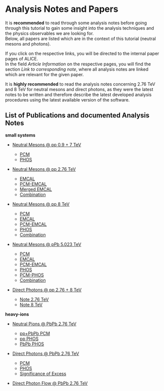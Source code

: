 # Analysis Notes and Papers

It is **recommended** to read through some analysis notes before going through this tutorial to gain some insight into the analysis techniques and the physics observables we are looking for.  
Below, all papers are listed which are in the context of this tutorial \(neutral mesons and photons\).

If you click on the respective links, you will be directed to the internal paper pages of ALICE.  
In the field _Article Information_ on the respective pages, you will find the section _Link to corresponding note_, where all analysis notes are linked which are relevant for the given paper.

It is **highly recommended** to read the analysis notes concerning 2.76 TeV and 8 TeV for neutral mesons and direct photons, as they were the latest notes to be written and therefore describe the latest developed analysis procedures using the latest available version of the software.

## List of Publications and documented Analysis Notes

**small systems**

* [Neutral Mesons @ pp 0.9 + 7 TeV](https://aliceinfo.cern.ch/ArtSubmission/node/147)
  * [PCM](https://aliceinfo.cern.ch/Notes/node/50)
  * [PHOS](https://aliceinfo.cern.ch/Notes/node/173)

* [Neutral Mesons @ pp 2.76 TeV](https://aliceinfo.cern.ch/ArtSubmission/node/1590)
  * [EMCAL](https://aliceinfo.cern.ch/Notes/node/468)
  * [PCM-EMCAL](https://aliceinfo.cern.ch/Notes/node/387)
  * [Merged EMCAL](https://aliceinfo.cern.ch/Notes/node/483)
  * [Combination](https://aliceinfo.cern.ch/Notes/node/484)

* [Neutral Mesons @ pp 8 TeV](https://aliceinfo.cern.ch/ArtSubmission/node/3170)
  * [PCM](https://aliceinfo.cern.ch/Notes/node/490)
  * [EMCAL](https://aliceinfo.cern.ch/Notes/node/489)
  * [PCM-EMCAL](https://aliceinfo.cern.ch/Notes/node/411)
  * [PHOS](https://aliceinfo.cern.ch/Notes/node/385)
  * [Combination](https://aliceinfo.cern.ch/Notes/node/522)

* [Neutral Mesons @ pPb 5.023 TeV](https://aliceinfo.cern.ch/ArtSubmission/node/2963)
  * [PCM](http://aliceinfo.cern.ch/Notes/node/285)
  * [EMCAL](http://aliceinfo.cern.ch/Notes/node/467)
  * [PCM-EMCAL](http://aliceinfo.cern.ch/Notes/node/598)
  * [PHOS](http://aliceinfo.cern.ch/Notes/node/413)
  * [PCM-PHOS](https://aliceinfo.cern.ch/Notes/node/690)
  * [Combination](http://aliceinfo.cern.ch/Notes/node/488)

* [Direct Photons @ pp 2.76 + 8 TeV](https://aliceinfo.cern.ch/ArtSubmission/node/4106)
  * [Note 2.76 TeV](https://aliceinfo.cern.ch/Notes/node/695)
  * [Note 8 TeV](https://aliceinfo.cern.ch/Notes/node/706)

**heavy-ions**

* [Neutral Pions @ PbPb 2.76 TeV](https://aliceinfo.cern.ch/ArtSubmission/node/153)
  * [pp+PbPb PCM](https://aliceinfo.cern.ch/Notes/node/217)
  * [pp PHOS](https://aliceinfo.cern.ch/Notes/node/150)
  * [PbPb PHOS](https://aliceinfo.cern.ch/Notes/node/43)

* [Direct Photons @ PbPb 2.76 TeV](https://aliceinfo.cern.ch/ArtSubmission/node/224)
  * [PCM](https://aliceinfo.cern.ch/Notes/node/87)
  * [PHOS](https://aliceinfo.cern.ch/Notes/node/226)
  * [Significance of Excess](https://aliceinfo.cern.ch/Notes/node/427)

* [Direct Photon Flow @ PbPb 2.76 TeV](https://aliceinfo.cern.ch/Notes/node/548)



